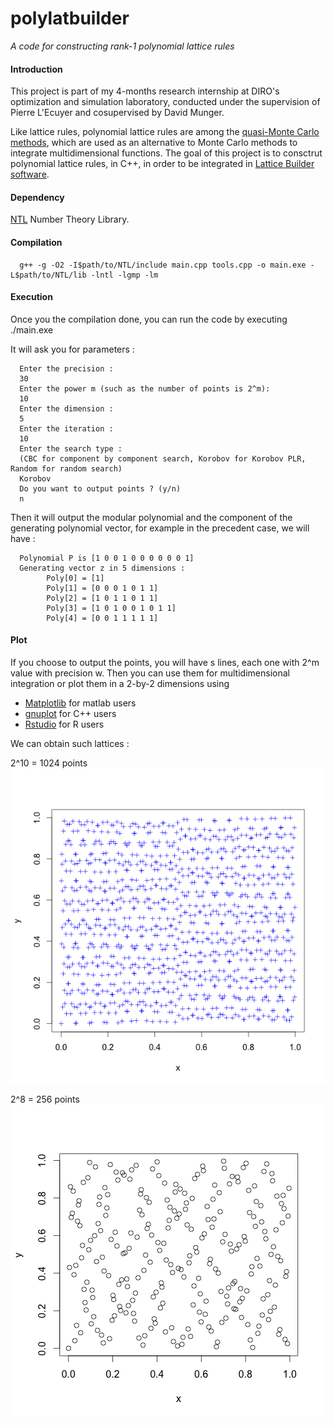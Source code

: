 # polylatbuilder

_A code for constructing rank-1 polynomial lattice rules_

#### Introduction 
This project is part of my 4-months research internship at DIRO's optimization and simulation laboratory, conducted under the supervision of Pierre L'Ecuyer and cosupervised by David Munger. 

Like lattice rules, polynomial lattice rules are among the [quasi-Monte Carlo methods](https://en.wikipedia.org/wiki/Quasi-Monte_Carlo_method), which are used as an alternative to Monte Carlo methods to integrate multidimensional functions. 
The goal of this project is to consctrut polynomial lattice rules, in C++, in order to be integrated in [Lattice Builder software](https://github.com/umontreal-simul/latbuilder). 

#### Dependency 

[NTL](http://www.shoup.net/ntl/) Number Theory Library. 

#### Compilation 

      g++ -g -O2 -I$path/to/NTL/include main.cpp tools.cpp -o main.exe -L$path/to/NTL/lib -lntl -lgmp -lm

#### Execution 
Once you the compilation done, you can run the code by executing 
      ./main.exe

It will ask you for parameters : 

      Enter the precision : 
      30
      Enter the power m (such as the number of points is 2^m):
      10
      Enter the dimension :
      5
      Enter the iteration :
      10
      Enter the search type : 
      (CBC for component by component search, Korobov for Korobov PLR, Random for random search)
      Korobov
      Do you want to output points ? (y/n)
      n

Then it will output the modular polynomial and the component of the generating polynomial vector, for example in the precedent case, we will have : 

      Polynomial P is [1 0 0 1 0 0 0 0 0 0 1]
      Generating vector z in 5 dimensions :
            Poly[0] = [1]
            Poly[1] = [0 0 0 1 0 1 1]
            Poly[2] = [1 0 1 1 0 1 1]
            Poly[3] = [1 0 1 0 0 1 0 1 1]
            Poly[4] = [0 0 1 1 1 1 1]

#### Plot 

If you choose to output the points, you will have s lines, each one with 2^m value with precision w. Then you can use them for multidimensional integration or plot them in a 2-by-2 dimensions using 
* [Matplotlib](http://matplotlib.org/) for matlab users 
* [gnuplot](http://www.gnuplot.info/) for C++ users
* [Rstudio](https://www.rstudio.com/) for R users 

We can obtain such lattices : 

2^10 = 1024 points
![Screenshot](FirstResults/plr1024.png "2^10 points")

2^8  =  256 points
![Screenshot](Korobov/plr256_201.png "2^8 points")

